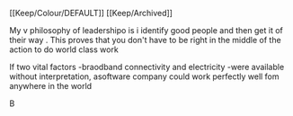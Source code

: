 [[Keep/Colour/DEFAULT]] [[Keep/Archived]] 

My v philosophy of leadershipo is i identify good people and then get it of their way .
This proves that you don't have to be right in the middle of the action to do world class work


If two vital factors -braodband connectivity and electricity -were available without interpretation, asoftware company could work perfectly well fom anywhere in the world


B
